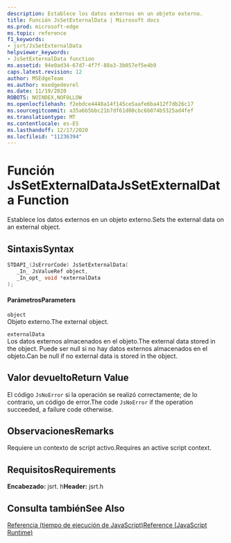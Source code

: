 ```yaml
---
description: Establece los datos externos en un objeto externo.
title: Función JsSetExternalData | Microsoft docs
ms.prod: microsoft-edge
ms.topic: reference
f1_keywords:
- jsrt/JsSetExternalData
helpviewer_keywords:
- JsSetExternalData function
ms.assetid: 94e0ad34-67d7-4f7f-88a3-3b057ef5e4b9
caps.latest.revision: 12
author: MSEdgeTeam
ms.author: msedgedevrel
ms.date: 11/19/2020
ROBOTS: NOINDEX,NOFOLLOW
ms.openlocfilehash: f2ebdce4448a14f145ce5aafe6ba412f7db26c17
ms.sourcegitcommit: a35a6b5bbc21b7df61d08cbc6b074b5325ad4fef
ms.translationtype: MT
ms.contentlocale: es-ES
ms.lasthandoff: 12/17/2020
ms.locfileid: "11236394"
---
```

# <span data-ttu-id="7bd57-103">Función JsSetExternalData</span><span class="sxs-lookup"><span data-stu-id="7bd57-103">JsSetExternalData Function</span></span>

<span data-ttu-id="7bd57-104">Establece los datos externos en un objeto externo.</span><span class="sxs-lookup"><span data-stu-id="7bd57-104">Sets the external data on an external object.</span></span>  
  
## <span data-ttu-id="7bd57-105">Sintaxis</span><span class="sxs-lookup"><span data-stu-id="7bd57-105">Syntax</span></span>  
  
```cpp  
STDAPI_(JsErrorCode) JsSetExternalData(  
   _In_ JsValueRef object,  
   _In_opt_ void *externalData  
);  
```  
  
#### <span data-ttu-id="7bd57-106">Parámetros</span><span class="sxs-lookup"><span data-stu-id="7bd57-106">Parameters</span></span>  
 `object`  
 <span data-ttu-id="7bd57-107">Objeto externo.</span><span class="sxs-lookup"><span data-stu-id="7bd57-107">The external object.</span></span>  
  
 `externalData`  
 <span data-ttu-id="7bd57-108">Los datos externos almacenados en el objeto.</span><span class="sxs-lookup"><span data-stu-id="7bd57-108">The external data stored in the object.</span></span> <span data-ttu-id="7bd57-109">Puede ser null si no hay datos externos almacenados en el objeto.</span><span class="sxs-lookup"><span data-stu-id="7bd57-109">Can be null if no external data is stored in the object.</span></span>  
  
## <span data-ttu-id="7bd57-110">Valor devuelto</span><span class="sxs-lookup"><span data-stu-id="7bd57-110">Return Value</span></span>  
 <span data-ttu-id="7bd57-111">El código `JsNoError` si la operación se realizó correctamente; de lo contrario, un código de error.</span><span class="sxs-lookup"><span data-stu-id="7bd57-111">The code `JsNoError` if the operation succeeded, a failure code otherwise.</span></span>  
  
## <span data-ttu-id="7bd57-112">Observaciones</span><span class="sxs-lookup"><span data-stu-id="7bd57-112">Remarks</span></span>  
 <span data-ttu-id="7bd57-113">Requiere un contexto de script activo.</span><span class="sxs-lookup"><span data-stu-id="7bd57-113">Requires an active script context.</span></span>  
  
## <span data-ttu-id="7bd57-114">Requisitos</span><span class="sxs-lookup"><span data-stu-id="7bd57-114">Requirements</span></span>  
 <span data-ttu-id="7bd57-115">**Encabezado:** jsrt. h</span><span class="sxs-lookup"><span data-stu-id="7bd57-115">**Header:** jsrt.h</span></span>  
  
## <span data-ttu-id="7bd57-116">Consulta también</span><span class="sxs-lookup"><span data-stu-id="7bd57-116">See Also</span></span>  
 [<span data-ttu-id="7bd57-117">Referencia (tiempo de ejecución de JavaScript)</span><span class="sxs-lookup"><span data-stu-id="7bd57-117">Reference (JavaScript Runtime)</span></span>](../chakra-hosting/reference-javascript-runtime.md)
